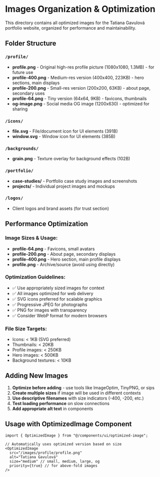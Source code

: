 # Images Organization & Optimization

This directory contains all optimized images for the Tatiana Gavulová portfolio website, organized for performance and maintainability.

## Folder Structure

### `/profile/`
- **profile.png** - Original high-res profile picture (1080x1080, 1.3MB) - for future use
- **profile-400.png** - Medium-res version (400x400, 223KB) - hero sections, main displays
- **profile-200.png** - Small-res version (200x200, 63KB) - about page, secondary uses
- **profile-64.png** - Tiny version (64x64, 9KB) - favicons, thumbnails
- **og-image.png** - Social media OG image (1200x630) - optimized for sharing

### `/icons/` 
- **file.svg** - File/document icon for UI elements (391B)
- **window.svg** - Window icon for UI elements (385B)

### `/backgrounds/`
- **grain.png** - Texture overlay for background effects (102B)

### `/portfolio/`
- **case-studies/** - Portfolio case study images and screenshots
- **projects/** - Individual project images and mockups

### `/logos/`
- Client logos and brand assets (for trust section)

## Performance Optimization

### Image Sizes & Usage:
- **profile-64.png** - Favicons, small avatars
- **profile-200.png** - About page, secondary displays  
- **profile-400.png** - Hero section, main profile displays
- **profile.png** - Archive/source (avoid using directly)

### Optimization Guidelines:
- ✅ Use appropriately sized images for context
- ✅ All images optimized for web delivery
- ✅ SVG icons preferred for scalable graphics
- ✅ Progressive JPEG for photographs
- ✅ PNG for images with transparency
- ✅ Consider WebP format for modern browsers

### File Size Targets:
- Icons: < 1KB (SVG preferred)
- Thumbnails: < 20KB
- Profile images: < 250KB  
- Hero images: < 500KB
- Background textures: < 10KB

## Adding New Images

1. **Optimize before adding** - use tools like ImageOptim, TinyPNG, or sips
2. **Create multiple sizes** if image will be used in different contexts
3. **Use descriptive filenames** with size indicators (-400, -200, etc.)
4. **Test loading performance** on slow connections
5. **Add appropriate alt text** in components

## Usage with OptimizedImage Component

```tsx
import { OptimizedImage } from "@/components/ui/optimized-image";

// Automatically uses optimized version based on size
<OptimizedImage 
  src="/images/profile/profile.png" 
  alt="Tatiana Gavulová"
  size="medium" // small, medium, large, og
  priority={true} // for above-fold images
/>
```
